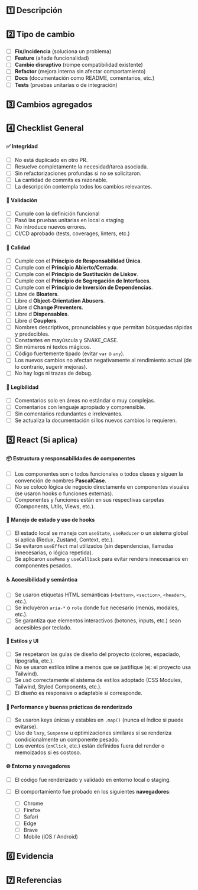 ## 1️⃣ Descripción

<!-- ¿Qué se necesita y por qué? Explicación de la solución. Y si es necesario agregue comentarios, notas, etc.  -->
<!-- Este PR introduce mejoras y nuevos endpoints de prueba en el webhook que recibe la CTE (Carpeta Tributaria Electrónica) desde Datamart. -->

## 2️⃣ Tipo de cambio

<!-- Marca con "[X]" lo que corresponda  -->

- [ ] **Fix/Incidencia** (soluciona un problema)
- [ ] **Feature** (añade funcionalidad)
- [ ] **Cambio disruptivo** (rompe compatibilidad existente)
- [ ] **Refactor** (mejora interna sin afectar comportamiento)
- [ ] **Docs** (documentación como README, comentarios, etc.)
- [ ] **Tests** (pruebas unitarias o de integración)

## 3️⃣ Cambios agregados
<!-- Lista resumida de los cambios en archivos, métodos, funciones o clases -->
<!-- 
📄 **Ruta/Archivo.cs**
- MétodoXYZ: descripción breve del cambio.
-->

## 4️⃣ Checklist General

#### ✅ Integridad
- [ ] No está duplicado en otro PR.
- [ ] Resuelve completamente la necesidad/tarea asociada.
- [ ] Sin refactorizaciones profundas si no se solicitaron.
- [ ] La cantidad de commits es razonable.
- [ ] La descripción contempla todos los cambios relevantes.

#### 🧪 Validación
- [ ] Cumple con la definición funcional
- [ ] Pasó las pruebas unitarias en local o staging
- [ ] No introduce nuevos errores.
- [ ] CI/CD aprobado (tests, coverages, linters, etc.)

#### 📐 Calidad
- [ ] Cumple con el **Principio de Responsabilidad Única**.
- [ ] Cumple con el **Principio Abierto/Cerrado**.
- [ ] Cumple con el **Principio de Sustitución de Liskov**.
- [ ] Cumple con el **Principio de Segregación de Interfaces**.
- [ ] Cumple con el **Principio de Inversión de Dependencias**.
- [ ] Libre de **Bloaters**.
- [ ] Libre d **Object-Orientation Abusers**.
- [ ] Libre d **Change Preventers**.
- [ ] Libre d **Dispensables**.
- [ ] Libre d **Couplers**.
- [ ] Nombres descriptivos, pronunciables y que permitan búsquedas rápidas y predecibles.
- [ ] Constantes en mayúscula y SNAKE_CASE.
- [ ] Sin números ni textos mágicos.
- [ ] Código fuertemente tipado (evitar `var` o `any`).
- [ ] Los nuevos cambios no afectan negativamente al rendimiento actual (de lo contrario, sugerir mejoras).
- [ ] No hay logs ni trazas de debug.

#### 💬 Legibilidad
- [ ] Comentarios solo en áreas no estándar o muy complejas.
- [ ] Comentarios con lenguaje apropiado y comprensible.
- [ ] Sin comentarios redundantes e irrelevantes.
- [ ] Se actualiza la documentación si los nuevos cambios lo requieren.

## 5️⃣ React (Si aplica)

#### 📦 Estructura y responsabilidades de componentes
- [ ] Los componentes son o todos funcionales o todos clases y siguen la convención de nombres **PascalCase**.
- [ ] No se colocó lógica de negocio directamente en componentes visuales (se usaron hooks o funciones externas).
- [ ] Componentes y funciones están en sus respectivas carpetas (Components, Utils, Views, etc.).

#### 🧠 Manejo de estado y uso de hooks
- [ ] El estado local se maneja con `useState`, `useReducer` o un sistema global si aplica (Redux, Zustand, Context, etc.).
- [ ] Se evitaron `useEffect` mal utilizados (sin dependencias, llamadas innecesarias, o lógica repetida).
- [ ] Se aplicaron `useMemo` y `useCallback` para evitar renders innecesarios en componentes pesados.

#### ♿ Accesibilidad y semántica
- [ ] Se usaron etiquetas HTML semánticas (`<button>`, `<section>`, `<header>`, etc.).
- [ ] Se incluyeron `aria-*` o `role` donde fue necesario (menús, modales, etc.).
- [ ] Se garantiza que elementos interactivos (botones, inputs, etc.) sean accesibles por teclado.

#### 🎨 Estilos y UI
- [ ] Se respetaron las guías de diseño del proyecto (colores, espaciado, tipografía, etc.).
- [ ] No se usaron estilos inline a menos que se justifique (ej: el proyecto usa Tailwind).
- [ ] Se usó correctamente el sistema de estilos adoptado (CSS Modules, Tailwind, Styled Components, etc.).
- [ ] El diseño es responsive o adaptable si corresponde.

#### 🚀 Performance y buenas prácticas de renderizado
- [ ] Se usaron keys únicas y estables en `.map()` (nunca el índice si puede evitarse).
- [ ] Uso de `lazy`, `Suspense` u optimizaciones similares si se renderiza condicionalmente un componente pesado.
- [ ] Los eventos (`onClick`, etc.) están definidos fuera del render o memoizados si es costoso.

#### 🌐 Entorno y navegadores
- [ ] El código fue renderizado y validado en entorno local o staging.
- [ ] El comportamiento fue probado en los siguientes **navegadores**:

  - [ ] Chrome
  - [ ] Firefox
  - [ ] Safari
  - [ ] Edge
  - [ ] Brave
  - [ ] Mobile (iOS / Android)

## 6️⃣ Evidencia
<!-- Capturas de pantalla, videos, logs, resultados de pruebas manuales o automáticas -->

## 7️⃣ Referencias
<!-- Link a historia de usuario, ticket o tarea relacionada -->
